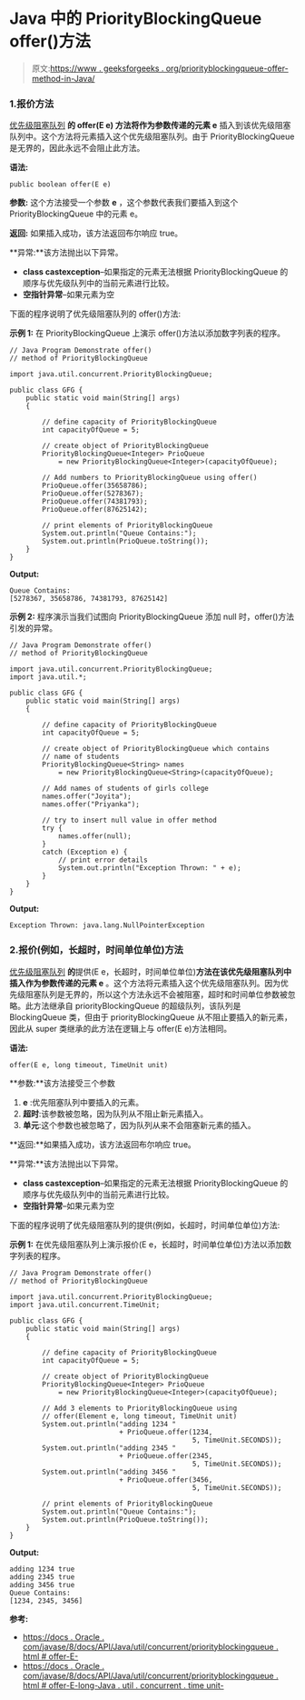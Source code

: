 # Java 中的 PriorityBlockingQueue offer()方法

> 原文:[https://www . geeksforgeeks . org/priorityblockingqueue-offer-method-in-Java/](https://www.geeksforgeeks.org/priorityblockingqueue-offer-method-in-java/)

### 1.报价方法

[优先级阻塞队列](https://www.geeksforgeeks.org/priorityblockingqueue-class-in-java/) **的 **offer(E e)** 方法将作为参数传递的元素 e** 插入到该优先级阻塞队列中。这个方法将元素插入这个优先级阻塞队列。由于 PriorityBlockingQueue 是无界的，因此永远不会阻止此方法。

**语法:**

```
public boolean offer(E e)
```

**参数:**
这个方法接受一个参数 **e** ，这个参数代表我们要插入到这个 PriorityBlockingQueue 中的元素 e。

**返回:**
如果插入成功，该方法返回布尔响应 true。

**异常:**该方法抛出以下异常。

*   **class castexception**–如果指定的元素无法根据 PriorityBlockingQueue 的顺序与优先级队列中的当前元素进行比较。
*   **空指针异常**–如果元素为空

下面的程序说明了优先级阻塞队列的 offer()方法:

**示例 1:** 在 PriorityBlockingQueue 上演示 offer()方法以添加数字列表的程序。

```
// Java Program Demonstrate offer()
// method of PriorityBlockingQueue

import java.util.concurrent.PriorityBlockingQueue;

public class GFG {
    public static void main(String[] args)
    {

        // define capacity of PriorityBlockingQueue
        int capacityOfQueue = 5;

        // create object of PriorityBlockingQueue
        PriorityBlockingQueue<Integer> PrioQueue
            = new PriorityBlockingQueue<Integer>(capacityOfQueue);

        // Add numbers to PriorityBlockingQueue using offer()
        PrioQueue.offer(35658786);
        PrioQueue.offer(5278367);
        PrioQueue.offer(74381793);
        PrioQueue.offer(87625142);

        // print elements of PriorityBlockingQueue
        System.out.println("Queue Contains:");
        System.out.println(PrioQueue.toString());
    }
}
```

**Output:**

```
Queue Contains:
[5278367, 35658786, 74381793, 87625142]

```

**示例 2:** 程序演示当我们试图向 PriorityBlockingQueue 添加 null 时，offer()方法引发的异常。

```
// Java Program Demonstrate offer()
// method of PriorityBlockingQueue

import java.util.concurrent.PriorityBlockingQueue;
import java.util.*;

public class GFG {
    public static void main(String[] args)
    {

        // define capacity of PriorityBlockingQueue
        int capacityOfQueue = 5;

        // create object of PriorityBlockingQueue which contains
        // name of students
        PriorityBlockingQueue<String> names
            = new PriorityBlockingQueue<String>(capacityOfQueue);

        // Add names of students of girls college
        names.offer("Joyita");
        names.offer("Priyanka");

        // try to insert null value in offer method
        try {
            names.offer(null);
        }
        catch (Exception e) {
            // print error details
            System.out.println("Exception Thrown: " + e);
        }
    }
}
```

**Output:**

```
Exception Thrown: java.lang.NullPointerException

```

### 2.报价(例如，长超时，时间单位单位)方法

[优先级阻塞队列](https://www.geeksforgeeks.org/priorityblockingqueue-class-in-java/) **的**提供(E e，长超时，时间单位单位)**方法在该优先级阻塞队列中插入作为参数传递的元素 e** 。这个方法将元素插入这个优先级阻塞队列。因为优先级阻塞队列是无界的，所以这个方法永远不会被阻塞，超时和时间单位参数被忽略。此方法继承自 priorityBlockingQueue 的超级队列，该队列是 BlockingQueue 类，但由于 priorityBlockingQueue 从不阻止要插入的新元素，因此从 super 类继承的此方法在逻辑上与 offer(E e)方法相同。

**语法:**

```
offer(E e, long timeout, TimeUnit unit)
```

**参数:**该方法接受三个参数

1.  **e** :优先阻塞队列中要插入的元素。
2.  **超时**:该参数被忽略，因为队列从不阻止新元素插入。
3.  **单元**:这个参数也被忽略了，因为队列从来不会阻塞新元素的插入。

**返回:**如果插入成功，该方法返回布尔响应 true。

**异常:**该方法抛出以下异常。

*   **class castexception**–如果指定的元素无法根据 PriorityBlockingQueue 的顺序与优先级队列中的当前元素进行比较。
*   **空指针异常**–如果元素为空

下面的程序说明了优先级阻塞队列的提供(例如，长超时，时间单位单位)方法:

**示例 1:** 在优先级阻塞队列上演示报价(E e，长超时，时间单位单位)方法以添加数字列表的程序。

```
// Java Program Demonstrate offer()
// method of PriorityBlockingQueue

import java.util.concurrent.PriorityBlockingQueue;
import java.util.concurrent.TimeUnit;

public class GFG {
    public static void main(String[] args)
    {

        // define capacity of PriorityBlockingQueue
        int capacityOfQueue = 5;

        // create object of PriorityBlockingQueue
        PriorityBlockingQueue<Integer> PrioQueue
            = new PriorityBlockingQueue<Integer>(capacityOfQueue);

        // Add 3 elements to PriorityBlockingQueue using
        // offer(Element e, long timeout, TimeUnit unit)
        System.out.println("adding 1234 "
                           + PrioQueue.offer(1234,
                                             5, TimeUnit.SECONDS));
        System.out.println("adding 2345 "
                           + PrioQueue.offer(2345,
                                             5, TimeUnit.SECONDS));
        System.out.println("adding 3456 "
                           + PrioQueue.offer(3456,
                                             5, TimeUnit.SECONDS));

        // print elements of PriorityBlockingQueue
        System.out.println("Queue Contains:");
        System.out.println(PrioQueue.toString());
    }
}
```

**Output:**

```
adding 1234 true
adding 2345 true
adding 3456 true
Queue Contains:
[1234, 2345, 3456]

```

**参考:**

*   [https://docs . Oracle . com/javase/8/docs/API/Java/util/concurrent/priorityblockingqueue . html # offer-E-](https://docs.oracle.com/javase/8/docs/api/java/util/concurrent/PriorityBlockingQueue.html#offer-E-)
*   [https://docs . Oracle . com/javase/8/docs/API/Java/util/concurrent/priorityblockingqueue . html # offer-E-long-Java . util . concurrent . time unit-](https://docs.oracle.com/javase/8/docs/api/java/util/concurrent/PriorityBlockingQueue.html#offer-E-long-java.util.concurrent.TimeUnit-)